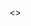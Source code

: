 <>
  <Head>
    <title>Joe Kenney Enterprises</title>
    <meta name="viewport" content="width=device-width, initial-scale=1.0" />
    <meta name="og:title" content="Joe Kenney Enterprises" />
    <meta name="og:image" content="https://pbs.twimg.com/media/FjqNylhWQAIEhZy?format=jpg&name=large" />
    <meta name="og:description" content="Joe Kenney Enterprises" />
    <meta name="og:url" content="https://joekenneyenterprises.com" />
    <meta name="twitter:title" content="Joe Kenney Enterprises" />
    <meta name="twitter:text:title" content="Joe Kenney Enterprises" />
    <meta name="twitter:card" content="summary_large_image" />
    <meta name="twitter:image" content="https://pbs.twimg.com/media/FjqNylhWQAIEhZy?format=jpg&name=large" />
    <meta name="keywords" content="Joe Kenney Music Musician Artist Piano Teacher Performer Grammy" />
  </Head>
  </>
